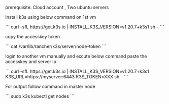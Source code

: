  prerequisite: Cloud account , Two ubuntu servers 
 
<p> Install k3s using below command on 1st vm </p>
```
curl -sfL https://get.k3s.io | INSTALL_K3S_VERSION=v1.20.7+k3s1 sh -
```
<p> copy the accesskey token </p>
```
cat /var/lib/rancher/k3s/server/node-token
```
<p>login to another vm manually and excute below command paste the accesskey and server ip</p>
```
curl -sfL https://get.k3s.io | INSTALL_K3S_VERSION=v1.20.7+k3s1 K3S_URL=https://myserver:6443 K3S_TOKEN=XXX sh -
```
<p> For output follow command in master node</P>
```
sudo k3s kubectl get nodes
```
